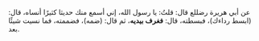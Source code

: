 عن أبي هريرة رضللع قال: قلتُ: يا رسول الله، إني أسمع منك حديثا كثيرًا أنساه، قال: (ابسط رداءك)، فبسطته، قال: **فغرف بيديه**، ثم قال: (ضمه)، فضممته، فما نسيت شيئًا بعد.